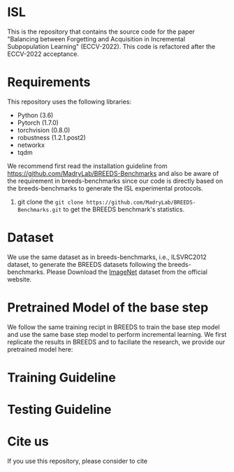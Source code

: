# ISL

This is the repository that contains the source code for the paper "Balancing between Forgetting and Acquisition in Incremental Subpopulation Learning" (ECCV-2022). This code is refactored after the ECCV-2022 acceptance.


# Requirements
This repository uses the following libraries:

- Python (3.6)
- Pytorch (1.7.0)
- torchvision (0.8.0)
- robustness (1.2.1.post2)
- networkx
- tqdm

We recommend first read the installation guideline from https://github.com/MadryLab/BREEDS-Benchmarks and also be aware of the requirement in breeds-benchmarks since our code is directly based on the breeds-benchmarks to generate the ISL experimental protocols.

1. git clone the `git clone https://github.com/MadryLab/BREEDS-Benchmarks.git` to get the BREEDS benchmark's statistics.

# Dataset
We use the same dataset as in breeds-benchmarks, i.e., ILSVRC2012 dataset, to generate the BREEDS datasets following the breeds-benchmarks. Please Download the [ImageNet](http://www.image-net.org/) dataset from the official website.

# Pretrained Model of the base step
We follow the same training recipt in BREEDS to train the base step model and use the same base step model to perform incremental learning. We first replicate the results in BREEDS and to faciliate the research, we provide our pretrained model here:

# Training Guideline

# Testing Guideline

# Cite us
If you use this repository, please consider to cite
